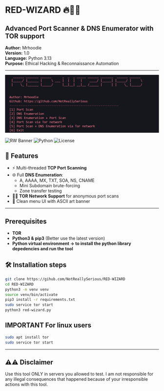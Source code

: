 # RED-WIZARD 🔥🧙‍♂️  
## Advanced Port Scanner & DNS Enumerator with TOR support

**Author:** Mrhoodie  
**Version:** 1.0  
**Language:** Python 3.13  
**Purpose:** Ethical Hacking & Reconnaissance Automation  

---

<img src=red-wizard.png>

![RW Banner](https://img.shields.io/badge/status-active-brightgreen?style=flat-square)
![Python](https://img.shields.io/badge/python-3.13-blue?style=flat-square)
![License](https://img.shields.io/github/license/NotReallySerious/RED-WIZARD?style=flat-square)

## 🧠 Features

- ⚡ Multi-threaded **TCP Port Scanning**
- 🌐 Full **DNS Enumeration**:
  - A, AAAA, MX, TXT, SOA, NS, CNAME
  - Mini Subdomain brute-forcing
  - Zone transfer testing
- 🕵️‍♂️ **TOR Network Support** for anonymous port scans
- 🧩 Clean menu UI with ASCII art banner

---

## Prerequisites
- **TOR**
- **Python3 & pip3** (Better use the latest version)
- **Python virtual environment &rarr; to install the python library depedencies and run the tool**

## 🛠️ Installation steps
```bash
git clone https://gihub.com/NotReallySerious/RED-WIZARD
cd RED-WIZARD
python3 -m venv venv
source venv/bin/activate
pip3 install -r requirements.txt
sudo service tor start
python3 red-wizard.py
```
## IMPORTANT For linux users
```bash
sudo apt install tor
sudo service tor start
```
---

## ⚠️⚠️ Disclaimer 
Use this tool ONLY in servers you allowed to test. I am not responsible for any illegal consequences that happened because of your irresponsible actions with this tool.


